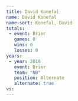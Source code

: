 ```yaml
---
title: David Konefal
name: David Konefal
name-sort: Konefal, David
totals:
 - event: Brier
   games: 0
   wins: 0
   losses: 0
years:
 - year: 2016
   event: Brier
   team: "NB"
   position: Alternate
   alternate: true
vs:
---
```

